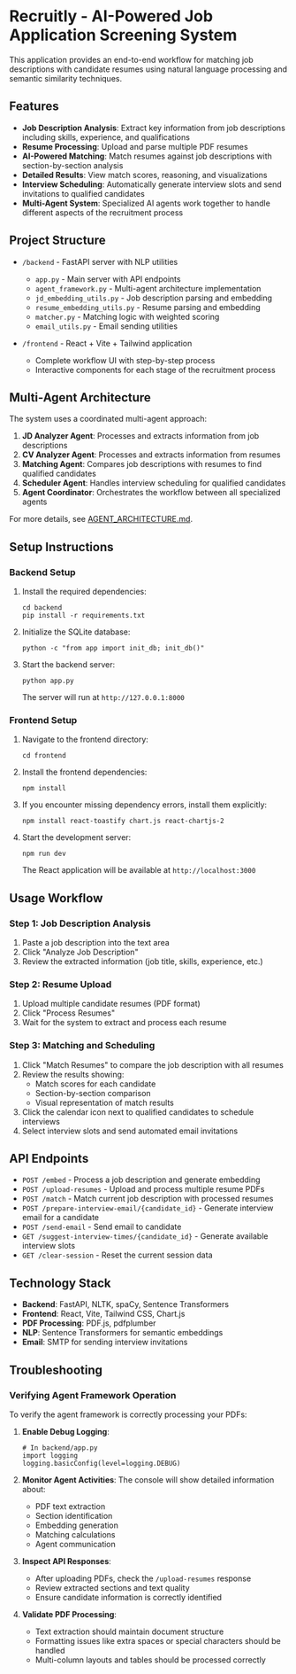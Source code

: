 # Recruitly - AI-Powered Job Application Screening System

This application provides an end-to-end workflow for matching job descriptions with candidate resumes using natural language processing and semantic similarity techniques.

## Features

- **Job Description Analysis**: Extract key information from job descriptions including skills, experience, and qualifications
- **Resume Processing**: Upload and parse multiple PDF resumes
- **AI-Powered Matching**: Match resumes against job descriptions with section-by-section analysis
- **Detailed Results**: View match scores, reasoning, and visualizations
- **Interview Scheduling**: Automatically generate interview slots and send invitations to qualified candidates
- **Multi-Agent System**: Specialized AI agents work together to handle different aspects of the recruitment process

## Project Structure

- `/backend` - FastAPI server with NLP utilities
  - `app.py` - Main server with API endpoints
  - `agent_framework.py` - Multi-agent architecture implementation
  - `jd_embedding_utils.py` - Job description parsing and embedding
  - `resume_embedding_utils.py` - Resume parsing and embedding
  - `matcher.py` - Matching logic with weighted scoring
  - `email_utils.py` - Email sending utilities

- `/frontend` - React + Vite + Tailwind application
  - Complete workflow UI with step-by-step process
  - Interactive components for each stage of the recruitment process

## Multi-Agent Architecture

The system uses a coordinated multi-agent approach:

1. **JD Analyzer Agent**: Processes and extracts information from job descriptions
2. **CV Analyzer Agent**: Processes and extracts information from resumes
3. **Matching Agent**: Compares job descriptions with resumes to find qualified candidates
4. **Scheduler Agent**: Handles interview scheduling for qualified candidates
5. **Agent Coordinator**: Orchestrates the workflow between all specialized agents

For more details, see [AGENT_ARCHITECTURE.md](AGENT_ARCHITECTURE.md).

## Setup Instructions

### Backend Setup

1. Install the required dependencies:
   ```
   cd backend
   pip install -r requirements.txt
   ```

2. Initialize the SQLite database:
   ```
   python -c "from app import init_db; init_db()"
   ```

3. Start the backend server:
   ```
   python app.py
   ```
   The server will run at `http://127.0.0.1:8000`

### Frontend Setup

1. Navigate to the frontend directory:
   ```
   cd frontend
   ```

2. Install the frontend dependencies:
   ```
   npm install
   ```

3. If you encounter missing dependency errors, install them explicitly:
   ```
   npm install react-toastify chart.js react-chartjs-2
   ```

4. Start the development server:
   ```
   npm run dev
   ```
   The React application will be available at `http://localhost:3000`

## Usage Workflow

### Step 1: Job Description Analysis
1. Paste a job description into the text area
2. Click "Analyze Job Description"
3. Review the extracted information (job title, skills, experience, etc.)

### Step 2: Resume Upload
1. Upload multiple candidate resumes (PDF format)
2. Click "Process Resumes"
3. Wait for the system to extract and process each resume

### Step 3: Matching and Scheduling
1. Click "Match Resumes" to compare the job description with all resumes
2. Review the results showing:
   - Match scores for each candidate
   - Section-by-section comparison
   - Visual representation of match results
3. Click the calendar icon next to qualified candidates to schedule interviews
4. Select interview slots and send automated email invitations

## API Endpoints

- `POST /embed` - Process a job description and generate embedding
- `POST /upload-resumes` - Upload and process multiple resume PDFs
- `POST /match` - Match current job description with processed resumes
- `POST /prepare-interview-email/{candidate_id}` - Generate interview email for a candidate
- `POST /send-email` - Send email to candidate
- `GET /suggest-interview-times/{candidate_id}` - Generate available interview slots
- `GET /clear-session` - Reset the current session data

## Technology Stack

- **Backend**: FastAPI, NLTK, spaCy, Sentence Transformers
- **Frontend**: React, Vite, Tailwind CSS, Chart.js
- **PDF Processing**: PDF.js, pdfplumber
- **NLP**: Sentence Transformers for semantic embeddings
- **Email**: SMTP for sending interview invitations

## Troubleshooting

### Verifying Agent Framework Operation

To verify the agent framework is correctly processing your PDFs:

1. **Enable Debug Logging**:
   ```
   # In backend/app.py
   import logging
   logging.basicConfig(level=logging.DEBUG)
   ```

2. **Monitor Agent Activities**:
   The console will show detailed information about:
   - PDF text extraction
   - Section identification
   - Embedding generation
   - Matching calculations
   - Agent communication

3. **Inspect API Responses**:
   - After uploading PDFs, check the `/upload-resumes` response
   - Review extracted sections and text quality
   - Ensure candidate information is correctly identified

4. **Validate PDF Processing**:
   - Text extraction should maintain document structure
   - Formatting issues like extra spaces or special characters should be handled
   - Multi-column layouts and tables should be processed correctly
